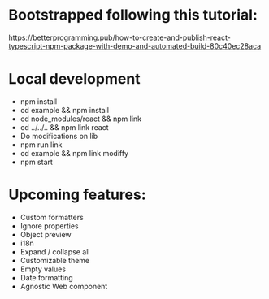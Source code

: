 # Bootstrapped following this tutorial:

https://betterprogramming.pub/how-to-create-and-publish-react-typescript-npm-package-with-demo-and-automated-build-80c40ec28aca


# Local development
- npm install
- cd example && npm install
- cd node_modules/react && npm link
- cd ../../.. && npm link react
- Do modifications on lib
- npm run link
- cd example && npm link modiffy
- npm start


# Upcoming features:
- Custom formatters
- Ignore properties
- Object preview
- i18n
- Expand / collapse all
- Customizable theme
- Empty values
- Date formatting
- Agnostic Web component
